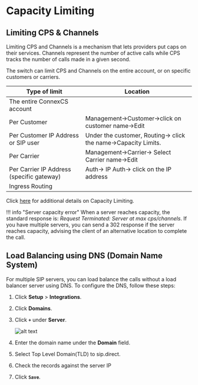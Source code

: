 # Capacity Limiting

## Limiting CPS & Channels

Limiting CPS and Channels is a mechanism that lets providers put caps on their services. Channels represent the number of active calls while CPS tracks the number of calls made in a given second. 

The switch can limit CPS and Channels on the entire account, or on specific customers or carriers.  

|Type of limit | Location |
|----|----|
|The entire ConnexCS account | 
|Per Customer|Management->Customer->click on customer name->Edit|
|Per Customer IP Address or SIP user|Under the customer, Routing-> click the name->Capacity Limits.|
|Per Carrier|Management->Carrier-> Select Carrier name->Edit|
|Per Carrier IP Address (specific gateway)|Auth-> IP Auth-> click on the IP address|
|Ingress Routing|

Click [here]( https://docs.connexcs.com/customer/routing/#capacity-limits) for additional details on Capacity Limiting. 
 
!!! info "Server capacity error"
    When a server reaches capacity, the standard response is: *Request Terminated: Server at max cps/channels*. If you have multiple servers, you can send a 302 response if the server reaches capacity, advising the client of an alternative location to complete the call.

## Load Balancing using DNS (Domain Name System)

For multiple SIP servers, you can load balance the calls without a load balancer server using DNS. To configure the DNS, follow these steps:

1. Click **Setup** > **Integrations**.
2. Click **Domains**.
3. Click **`+`** under **Server**.

   ![alt text][load-balance]

4. Enter the domain name under the **Domain** field. 
5. Select Top Level Domain(TLD) to sip.direct.
6. Check the records against the server IP
7. Click **`Save`**.

[load-balance]: /misc/img/218.png "load-balance"
